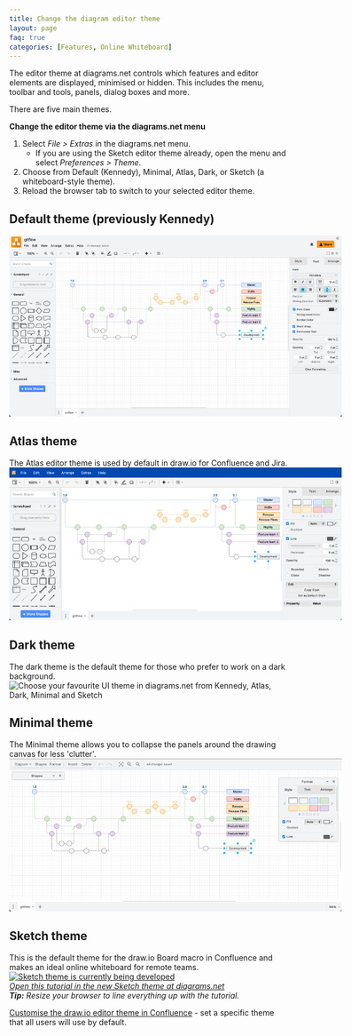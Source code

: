 ```yaml
---
title: Change the diagram editor theme
layout: page
faq: true
categories: [Features, Online Whiteboard]
---
```


The editor theme at diagrams.net controls which features and editor elements are displayed, minimised or hidden. This includes the menu, toolbar and tools, panels, dialog boxes and more.

There are five main themes.

**Change the editor theme via the diagrams.net menu**

1. Select _File > Extras_ in the diagrams.net menu. 
   * If you are using the Sketch editor theme already, open the menu and select _Preferences > Theme_.
2. Choose from Default (Kennedy), Minimal, Atlas, Dark, or Sketch (a whiteboard-style theme).
3. Reload the browser tab to switch to your selected editor theme. 


## Default theme (previously Kennedy)

<img src="/assets/img/blog/theme-kennedy.png" style="width=100%;max-width:600px;height:auto;" alt="Choose your favourite UI theme in diagrams.net from Kennedy, Atlas, Dark, Minimal and Sketch">

## Atlas theme

The Atlas editor theme is used by default in draw.io for Confluence and Jira.
<br /><img src="/assets/img/blog/theme-atlas.png" style="width=100%;max-width:600px;height:auto;" alt="Choose your favourite UI theme in diagrams.net from Kennedy, Atlas, Dark, Minimal and Sketch">

## Dark theme

The dark theme is the default theme for those who prefer to work on a dark background. 
<img src="/assets/img/blog/theme-dark.png" style="width=100%;max-width:600px;height:auto;" alt="Choose your favourite UI theme in diagrams.net from Kennedy, Atlas, Dark, Minimal and Sketch">

## Minimal theme

The Minimal theme allows you to collapse the panels around the drawing canvas for less 'clutter'.
<br /><img src="/assets/img/blog/theme-minimal.png" style="width=100%;max-width:600px;height:auto;" alt="Choose your favourite UI theme in diagrams.net from Kennedy, Atlas, Dark, Minimal and Sketch">

## Sketch theme

This is the default theme for the draw.io Board macro in Confluence and makes an ideal online whiteboard for remote teams.
<br />[<img src="/assets/img/blog/sketch-theme-tutorial.png" style="width=100%;max-width:600px;height:auto;" alt="Sketch theme is currently being developed">](https://app.diagrams.net/?splash=0&ui=sketch&title=#Uhttps%3A%2F%2Fraw.githubusercontent.com%2Fjgraph%2Fdrawio-diagrams%2Fdev%2Fblog%2Fboard-visual-tutorial.drawio)
<br />_[Open this tutorial in the new Sketch theme at diagrams.net](https://app.diagrams.net/?splash=0&ui=sketch&title=#Uhttps%3A%2F%2Fraw.githubusercontent.com%2Fjgraph%2Fdrawio-diagrams%2Fdev%2Fblog%2Fboard-visual-tutorial.drawio)_
<br />_**Tip:** Resize your browser to line everything up with the tutorial._

[Customise the draw.io editor theme in Confluence](/doc/faq/custom-ui-confluence-cloud.html) - set a specific theme that all users will use by default.